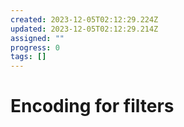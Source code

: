 ```yaml
---
created: 2023-12-05T02:12:29.224Z
updated: 2023-12-05T02:12:29.214Z
assigned: ""
progress: 0
tags: []
---
```


# Encoding for filters
